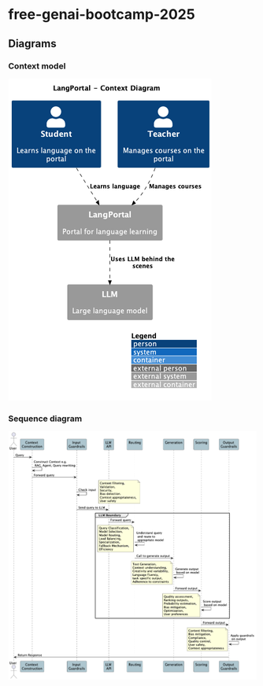 # free-genai-bootcamp-2025

## Diagrams

### Context model
![Context model](https://github.com/ramnishkalsi/free-genai-bootcamp-2025/blob/main/genai-architecting/diagrams/ArchDiagramC1.png)


### Sequence diagram
![Sequence diagram](https://github.com/ramnishkalsi/free-genai-bootcamp-2025/blob/main/genai-architecting/diagrams/ArchDiagram1.png)